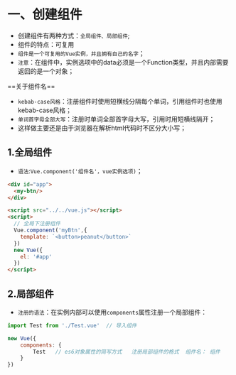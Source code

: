 # 一、创建组件

+ 创建组件有两种方式：`全局组件、局部组件`;
+ 组件的特点：可复用
+ `组件是一个可复用的Vue实例，并且拥有自己的名字`；
+ `注意`：在组件中，实例选项中的data必须是一个Function类型，并且内部需要返回的是一个对象；

==关于组件名==

+ `kebab-case风格`：注册组件时使用短横线分隔每个单词，引用组件时也使用kebab-case风格；
+ `单词首字母全部大写`：注册时单词全部首字母大写，引用时用短横线隔开；
+ 这样做主要还是由于浏览器在解析html代码时不区分大小写；

## 1.全局组件

+ `语法`:`Vue.component('组件名'，vue实例选项)`；

```html
<div id="app">
  <my-btn/>
</div>

<script src="../../vue.js"></script>
<script>
  // 全局下注册组件
  Vue.component('myBtn',{
    template: `<button>peanut</button>`
  })
  new Vue({
    el: '#app'
  })
</script>
```

## 2.局部组件

+ `注册的语法`：在实例内部可以使用`components`属性注册一个局部组件：

```js
import Test from './Test.vue'  // 导入组件

new Vue({
	components: {
		Test   // es6对象属性的简写方式   注册局部组件的格式  组件名： 组件
	}
})
```



